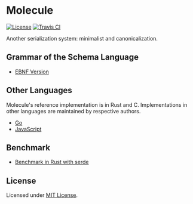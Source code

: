 # Molecule

[![License]](#license)
[![Travis CI]](https://travis-ci.com/nervosnetwork/molecule)

Another serialization system: minimalist and canonicalization.

[License]: https://img.shields.io/badge/License-MIT-blue.svg
[Travis CI]: https://img.shields.io/travis/com/nervosnetwork/molecule.svg

## Grammar of the Schema Language

- [EBNF Version](grammar/grammar.ebnf)

## Other Languages

Molecule's reference implementation is in Rust and C.
Implementations in other languages are maintained by respective authors.

- [Go](https://github.com/driftluo/moleculec-go)
- [JavaScript](https://github.com/Keith-CY/molecule-javascript)

## Benchmark

- [Benchmark in Rust with serde](https://github.com/nervosnetwork/serde_bench)

## License

Licensed under [MIT License].

[MIT License]: LICENSE
